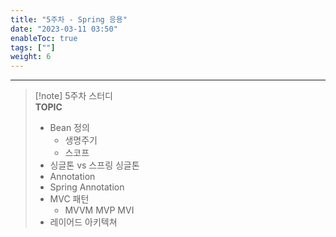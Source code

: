 ```yaml
---
title: "5주차 - Spring 응용"
date: "2023-03-11 03:50"
enableToc: true
tags: [""]
weight: 6
---
```


<hr>

>[!note] 5주차 스터디
><br>
> **TOPIC** <br>
> - Bean 정의
> 	- 생명주기
> 	- 스코프
> - 싱글톤 vs 스프링 싱글톤
> - Annotation
> - Spring Annotation
> - MVC 패턴
> 	- MVVM MVP MVI
> - 레이어드 아키텍쳐

<br>